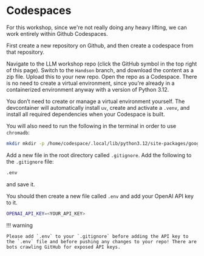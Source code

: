 # Codespaces

For this workshop, since we're not really doing any heavy lifting, we can work entirely within Github Codespaces.

First create a new repository on Github, and then create a codespace from that repository. 

Navigate to the LLM workshop repo (click the GitHub symbol in the top right of this page). Switch to the `Handson` branch, and download the content as a zip file. Upload this to your new repo. Open the repo as a Codespace. There is no need to create a virtual environment, since you're already in a containerized environment anyway with a version of Python 3.12.

You don’t need to create or manage a virtual environment yourself. The devcontainer will automatically install `uv`, create and activate a `.venv`, and install all required dependencies when your Codespace is built.

You will also need to run the following in the terminal in order to use `chromadb`:

```bash
mkdir mkdir -p /home/codespace/.local/lib/python3.12/site-packages/google/colab
```

Add a new file in the root directory called `.gitignore`. Add the following to the `.gitignore` file:

```bash
.env
```

and save it.

You should then create a new file called `.env` and add your OpenAI API key to it.

```bash
OPENAI_API_KEY=<YOUR_API_KEY>
```

!!! warning

    Please add `.env` to your `.gitignore` before adding the API key to the `.env` file and before pushing any changes to your repo! There are bots crawling GitHub for exposed API keys.